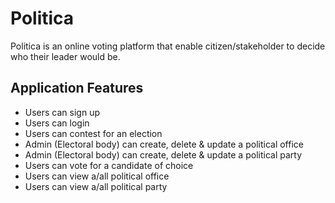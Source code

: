 # Politica



Politica is an online voting platform that enable citizen/stakeholder to decide who their leader would be.

## Application Features

* Users can sign up
* Users can login
* Users can contest for an election
* Admin (Electoral body) can create, delete & update a political office
* Admin (Electoral body) can create, delete & update a political party
* Users can vote for a candidate of choice
* Users can view a/all political office
* Users can view a/all political party
